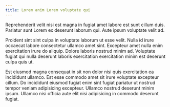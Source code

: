 ```yaml
---
title: Lorem anim Lorem voluptate qui
---
```


Reprehenderit velit nisi est magna in fugiat amet labore est sunt cillum duis. Pariatur sunt Lorem ex deserunt laborum qui. Aute ipsum voluptate velit ad.

Proident sint sint culpa in voluptate laborum ut esse velit. Nulla id irure occaecat labore consectetur ullamco amet sint. Excepteur amet nulla enim exercitation irure do aliquip. Dolore laboris nostrud minim ad. Voluptate fugiat qui nulla deserunt laboris exercitation exercitation minim est deserunt culpa quis ut.

Est eiusmod magna consequat in sit non dolor nisi quis exercitation ea incididunt ullamco. Est esse commodo amet sit irure voluptate excepteur cillum. Do incididunt eiusmod fugiat enim sint fugiat pariatur ut nostrud tempor veniam adipisicing excepteur. Ullamco nostrud deserunt minim ipsum. Ullamco nisi officia aute elit nisi adipisicing in commodo deserunt fugiat.